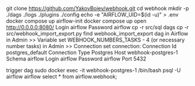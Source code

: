 # 
git clone https://github.com/YakovBoiev/webhook.git
cd webhook
mkdir -p ./dags ./logs ./plugins ./config
echo -e "AIRFLOW_UID=$(id -u)" > .env
docker compose up airflow-init
docker compose up
open http://0.0.0.0:8080/
    Login 	         airflow
    Password 	     airflow
cp -r src/sql dags
cp -r src/webhook_import_export.py 
find webhook_import_export dag in Airflow
in Admin >> Variable set WEBHOOK_NUMBERS_TASKS - 4 (or necessary number tasks)
in Admin >> Connection set connection:
    Connection Id  	 postgres_default
    Connection Type  Postgres
    Host             webhook-postgres-1
    Schema 	         airflow
    Login 	         airflow
    Password 	     airflow
    Port             5432

trigger dag
sudo docker exec -it webhook-postgres-1 /bin/bash
psql -U airflow airflow
select * from airflow.webhook;






